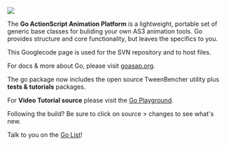 [![](http://www.goasap.org/images/goishi.jpg)](http://www.goasap.org)

The **Go ActionScript Animation Platform** is a lightweight, portable set of generic base classes for buliding your own AS3 animation tools. Go provides structure and core functionality, but leaves the specifics to you.

This Googlecode page is used for the SVN repository and to host files.

For docs & more about Go, please visit [goasap.org](http://www.goasap.org).

The go package now includes the open source TweenBencher utility plus **tests & tutorials** packages.

For **Video Tutorial source** please visit the [Go Playground](http://code.google.com/p/goplayground/wiki/MosesGunesch).

Following the build? Be sure to click on source > changes to see what's new.

Talk to you on the [Go List](http://goasap.org/mailman/listinfo/golist_goasap.org)!
